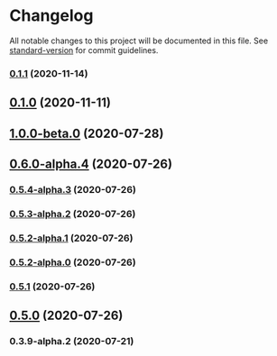 # Changelog

All notable changes to this project will be documented in this file. See [standard-version](https://github.com/conventional-changelog/standard-version) for commit guidelines.

### [0.1.1](https://github.com/motor-js/motor-ui/compare/v0.1.0...v0.1.1) (2020-11-14)

## [0.1.0](https://github.com/motor-js/motor-ui/compare/v0.3.9-alpha.2...v0.1.0) (2020-11-11)

## [1.0.0-beta.0](https://github.com/motor-js/motor-ui/compare/v0.6.0-alpha.4...v1.0.0-beta.0) (2020-07-28)

## [0.6.0-alpha.4](https://github.com/motor-js/motor-ui/compare/v0.5.4-alpha.3...v0.6.0-alpha.4) (2020-07-26)

### [0.5.4-alpha.3](https://github.com/motor-js/motor-ui/compare/v0.5.3-alpha.2...v0.5.4-alpha.3) (2020-07-26)

### [0.5.3-alpha.2](https://github.com/motor-js/motor-ui/compare/v0.5.2-alpha.1...v0.5.3-alpha.2) (2020-07-26)

### [0.5.2-alpha.1](https://github.com/motor-js/motor-ui/compare/v0.5.2-alpha.0...v0.5.2-alpha.1) (2020-07-26)

### [0.5.2-alpha.0](https://github.com/motor-js/motor-ui/compare/v0.5.1...v0.5.2-alpha.0) (2020-07-26)

### [0.5.1](https://github.com/motor-js/motor-ui/compare/v0.5.0...v0.5.1) (2020-07-26)

## [0.5.0](https://github.com/motor-js/motor-ui/compare/v0.3.9-alpha.2...v0.5.0) (2020-07-26)

### 0.3.9-alpha.2 (2020-07-21)
